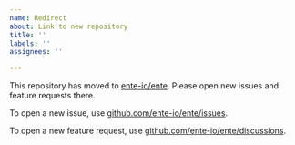 ```yaml
---
name: Redirect
about: Link to new repository
title: ''
labels: ''
assignees: ''

---
```


This repository has moved to [ente-io/ente](https://github.com/ente-io/ente). Please open new issues and feature requests there.

To open a new issue, use [github.com/ente-io/ente/issues](https://github.com/ente-io/ente/issues/new/choose).

To open a new feature request, use [github.com/ente-io/ente/discussions](https://github.com/ente-io/ente/discussions).
